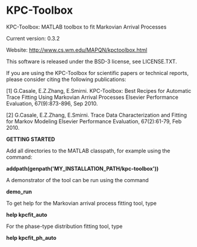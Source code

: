 # KPC-Toolbox
KPC-Toolbox: MATLAB toolbox to fit Markovian Arrival Processes

Current version: 0.3.2

Website: http://www.cs.wm.edu/MAPQN/kpctoolbox.html

This software is released under the BSD-3 license, see LICENSE.TXT.

If you are using the KPC-Toolbox for scientific papers or technical reports, please consider citing the following publications:

[1] G.Casale, E.Z.Zhang, E.Smirni. 
KPC-Toolbox: Best Recipes for Automatic Trace Fitting Using Markovian Arrival Processes 
Elsevier Performance Evaluation, 67(9):873-896, Sep 2010.

[2] G.Casale, E.Z.Zhang, E.Smirni. 
Trace Data Characterization and Fitting for Markov Modeling
Elsevier Performance Evaluation, 67(2):61-79, Feb 2010.

**GETTING STARTED**

Add all directories to the MATLAB classpath, for example using the command:

**addpath(genpath('MY_INSTALLATION_PATH/kpc-toolbox'))** 

A demonstrator of the tool can be run using the command

**demo_run** 

To get help for the Markovian arrival process fitting tool, type

**help kpcfit_auto** 

For the phase-type distribution fitting tool, type

**help kpcfit_ph_auto**
